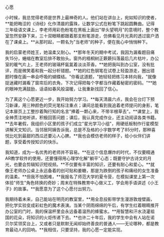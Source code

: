 心愿

小时候，我总觉得老师是世界上最神奇的人。他们站在讲台上，宛如知识的使者，**能把晦涩的《诗经》化作清晨的露珠，让数学公式在粉笔下跳起圆舞曲。记得三年级语文课上，李老师用彩色粉笔在黑板上画出"举头望明月"的意境时，整个教室忽然安静下来，三十双眼睛都跟着那支粉笔游走，仿佛看见月光真的透过窗户洒在了课桌上。**从那时起，一颗名为"当老师"的种子，便在我心中悄悄种下。

我的启蒙老师姓王，她温柔又耐心。**那年冬天的期中考试，我因为漏看题目痛失15分，蜷缩在教室后排不敢抬头。窗外的梧桐树正簌簌抖落最后几片枯叶，办公室的暖气片上，王老师的玻璃杯氤氲着淡淡茶香。**她把我叫到办公室，没有批评，而是微笑着和我一起分析错题。**她的红色钢笔在试卷上轻盈游走，圈出错题时像在画一串会呼吸的蝴蝶结。"你看这道题，"她轻轻把练习本转向我，"就像捉迷藏时漏看了窗帘后的衣角，下次记得把每个字都当作藏着秘密的密码。"**她的眼神充满鼓励，话语如春风般温暖，让我重新找回了信心。

为了离这个心愿更近一步，我开始努力学习。**每天清晨六点，我会在台灯下预习新课，用三种颜色的荧光笔标注重点；课间总能看到我追着老师提问的身影，笔记本扉页上工整抄着陶行知的名言"捧着一颗心来，不带半根草去"。**课堂上，我全神贯注地听讲，积极回答问题；课后，我认真完成作业，还主动阅读各类书籍。**去年暑假，我组织小区里的孩子们成立"星光学习小组"，用硬纸板制作行星模型讲解天文知识。当邻居阿姨告诉我，总是不及格的小宇数学考了85分时，那种喜悦比吃到最甜的西瓜还要沁人心脾。**我也会模仿老师的样子，给小伙伴们讲题，享受着传授知识的快乐。

我知道，成为一名优秀的老师并不容易。**在这个信息爆炸的时代，不仅要精通AR教学软件的使用，还要懂得用心理学化解"躺平"心态；既要守护古诗文的月光，也要会剪辑知识短视频。**不仅要有丰富的知识，还要有耐心和爱心。**就像王老师办公桌上永远备着的创可贴和姜糖，那是为跌倒的孩子和痛经的女生准备的温柔。**但我不怕困难，**我报名了师范大学的夏令营，在模拟课堂上第一次体验"师生"角色转换的奇妙；周末在特殊教育中心做义工，学会用手语讲述《小王子》的故事。**我愿意为了这个心愿付出努力。

我期待着未来，自己能站在明亮的教室里，**用全息投影带学生漫游敦煌壁画，把化学实验变成彩虹色的魔术表演。当某个阴雨绵绵的午后，有学生红着眼睛推开办公室的门时，我的保温杯里会永远备着温热的蜂蜜水。**用智慧和汗水浇灌祖国的花朵，将知识的火炬传递下去。**也许二十年后，我的学生中会有人站在诺贝尔奖领奖台上，又或者只是默默无闻却始终善良的普通人——无论哪种，都是教育最动人的回响。**我相信，只要坚持，我的心愿一定能实现。